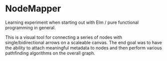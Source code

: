 # NodeMapper
Learning experiment when starting out with Elm / pure functional programming in general. 

This is a visual tool for connecting a series of nodes with single/bidirectional arrows on a scaleable canvas. The end goal was to have the ability to attach meaningful metadata to nodes and then perform various pathfinding algorithms on the overall graph.
